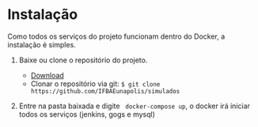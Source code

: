 # Instalação

Como todos os serviços do projeto funcionam dentro do Docker, a instalação é simples.

1. Baixe ou clone o repositório do projeto.
    * [Download](https://github.com/IFBAEunapolis/simulados/archive/master.zip)
    * Clonar o repositório via git: ``` $ git clone https://github.com/IFBAEunapolis/simulados ```

2. Entre na pasta baixada e digite ``` docker-compose up```, o docker irá iniciar todos os serviços (jenkins, gogs e mysql)


